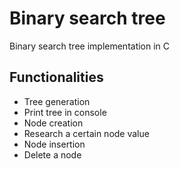 # Binary search tree

Binary search tree implementation in C

## Functionalities
- Tree generation
- Print tree in console
- Node creation
- Research a certain node value
- Node insertion
- Delete a node

